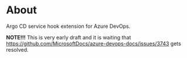 # About
Argo CD service hook extension for Azure DevOps.

**NOTE!!!** This is very early draft and it is waiting that https://github.com/MicrosoftDocs/azure-devops-docs/issues/3743 gets resolved.

